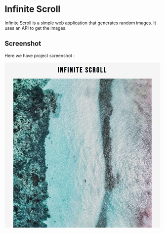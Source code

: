 # Infinite Scroll
Infinite Scroll is a simple web application that generates random images. It uses an API to get the images.

## Screenshot
Here we have project screenshot :

![Screenshot](screenshot.png)


